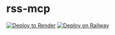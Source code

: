 # rss-mcp
[![Deploy to Render](https://render.com/images/deploy-to-render-button.svg)](https://render.com/deploy?repo=https://github.com/yourname/rss-mcp)
[![Deploy on Railway](https://railway.app/button.svg)](https://railway.app/new/template?template=https://github.com/yourname/rss-mcp)
